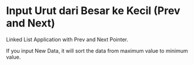 # Input Urut dari Besar ke Kecil (Prev and Next)
Linked List Application with Prev and Next Pointer.

If you input New Data, it will sort the data from maximum value to minimum value.
